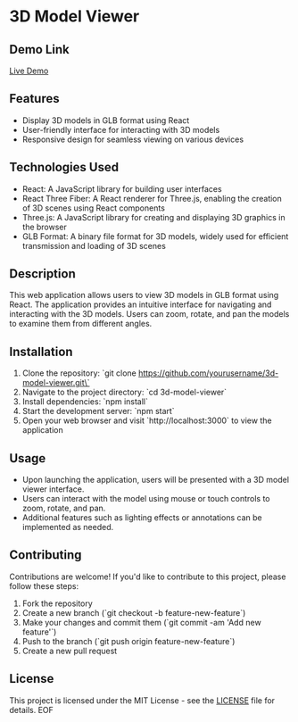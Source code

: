 
# 3D Model Viewer

## Demo Link
[Live Demo]([insert-demo-link-here](https://drive.google.com/file/d/120RjQ0iaMusw6nK2I70YS8H1VOkoYoyq/view?usp=sharing))

## Features
- Display 3D models in GLB format using React
- User-friendly interface for interacting with 3D models
- Responsive design for seamless viewing on various devices

## Technologies Used
- React: A JavaScript library for building user interfaces
- React Three Fiber: A React renderer for Three.js, enabling the creation of 3D scenes using React components
- Three.js: A JavaScript library for creating and displaying 3D graphics in the browser
- GLB Format: A binary file format for 3D models, widely used for efficient transmission and loading of 3D scenes

## Description
This web application allows users to view 3D models in GLB format using React. The application provides an intuitive interface for navigating and interacting with the 3D models. Users can zoom, rotate, and pan the models to examine them from different angles.

## Installation
1. Clone the repository: \`git clone https://github.com/yourusername/3d-model-viewer.git\`
2. Navigate to the project directory: \`cd 3d-model-viewer\`
3. Install dependencies: \`npm install\`
4. Start the development server: \`npm start\`
5. Open your web browser and visit \`http://localhost:3000\` to view the application

## Usage
- Upon launching the application, users will be presented with a 3D model viewer interface.
- Users can interact with the model using mouse or touch controls to zoom, rotate, and pan.
- Additional features such as lighting effects or annotations can be implemented as needed.

## Contributing
Contributions are welcome! If you'd like to contribute to this project, please follow these steps:
1. Fork the repository
2. Create a new branch (\`git checkout -b feature-new-feature\`)
3. Make your changes and commit them (\`git commit -am 'Add new feature'\`)
4. Push to the branch (\`git push origin feature-new-feature\`)
5. Create a new pull request

## License
This project is licensed under the MIT License - see the [LICENSE](LICENSE) file for details.
EOF
